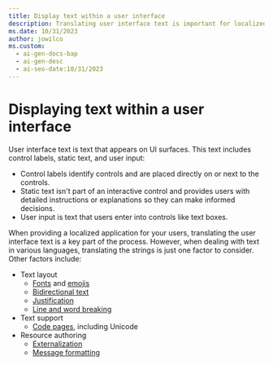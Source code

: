 ```yaml
---
title: Display text within a user interface
description: Translating user interface text is important for localized applications, but there are other factors to consider including text layout, fonts, and message formatting.
ms.date: 10/31/2023
author: jowilco
ms.custom:
  - ai-gen-docs-bap
  - ai-gen-desc
  - ai-seo-date:10/31/2023
---
```

# Displaying text within a user interface

User interface text is text that appears on UI surfaces. This text includes control labels, static text, and user input:

- Control labels identify controls and are placed directly on or next to the controls.
- Static text isn't part of an interactive control and provides users with detailed instructions or explanations so they can make informed decisions.
- User input is text that users enter into controls like text boxes.

When providing a localized application for your users, translating the user interface text is a key part of the process. However, when dealing with text in various languages, translating the strings is just one factor to consider. Other factors include:

- Text layout
  - [Fonts](fonts.md) and [emojis](emoji.md)
  - [Bidirectional text](text-directionality.md)
  - [Justification](text-justification.md)
  - [Line and word breaking](line-and-word-breaking.md)
- Text support
  - [Code pages](../encoding/encoding-overview.md), including Unicode
- Resource authoring
  - [Externalization](../internationalization/externalize-resources.md)
  - [Message formatting](../internationalization/message-formatting.md)
